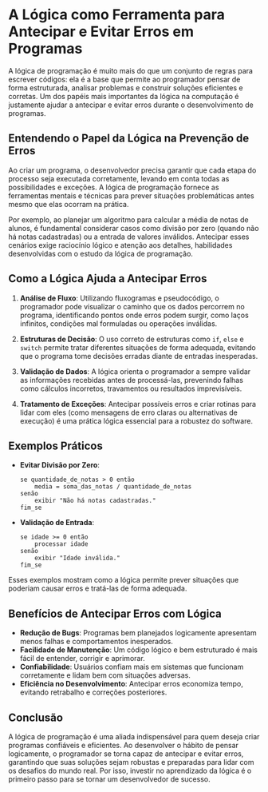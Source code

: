 
# A Lógica como Ferramenta para Antecipar e Evitar Erros em Programas

A lógica de programação é muito mais do que um conjunto de regras para escrever códigos: ela é a base que permite ao programador pensar de forma estruturada, analisar problemas e construir soluções eficientes e corretas. Um dos papéis mais importantes da lógica na computação é justamente ajudar a antecipar e evitar erros durante o desenvolvimento de programas.

## Entendendo o Papel da Lógica na Prevenção de Erros

Ao criar um programa, o desenvolvedor precisa garantir que cada etapa do processo seja executada corretamente, levando em conta todas as possibilidades e exceções. A lógica de programação fornece as ferramentas mentais e técnicas para prever situações problemáticas antes mesmo que elas ocorram na prática.

Por exemplo, ao planejar um algoritmo para calcular a média de notas de alunos, é fundamental considerar casos como divisão por zero (quando não há notas cadastradas) ou a entrada de valores inválidos. Antecipar esses cenários exige raciocínio lógico e atenção aos detalhes, habilidades desenvolvidas com o estudo da lógica de programação.

## Como a Lógica Ajuda a Antecipar Erros

1. **Análise de Fluxo**: Utilizando fluxogramas e pseudocódigo, o programador pode visualizar o caminho que os dados percorrem no programa, identificando pontos onde erros podem surgir, como laços infinitos, condições mal formuladas ou operações inválidas.

2. **Estruturas de Decisão**: O uso correto de estruturas como `if`, `else` e `switch` permite tratar diferentes situações de forma adequada, evitando que o programa tome decisões erradas diante de entradas inesperadas.

3. **Validação de Dados**: A lógica orienta o programador a sempre validar as informações recebidas antes de processá-las, prevenindo falhas como cálculos incorretos, travamentos ou resultados imprevisíveis.

4. **Tratamento de Exceções**: Antecipar possíveis erros e criar rotinas para lidar com eles (como mensagens de erro claras ou alternativas de execução) é uma prática lógica essencial para a robustez do software.

## Exemplos Práticos

- **Evitar Divisão por Zero**:
    ```pseudocode
    se quantidade_de_notas > 0 então
        media = soma_das_notas / quantidade_de_notas
    senão
        exibir "Não há notas cadastradas."
    fim_se
    ```

- **Validação de Entrada**:
    ```pseudocode
    se idade >= 0 então
        processar idade
    senão
        exibir "Idade inválida."
    fim_se
    ```

Esses exemplos mostram como a lógica permite prever situações que poderiam causar erros e tratá-las de forma adequada.

## Benefícios de Antecipar Erros com Lógica

- **Redução de Bugs**: Programas bem planejados logicamente apresentam menos falhas e comportamentos inesperados.
- **Facilidade de Manutenção**: Um código lógico e bem estruturado é mais fácil de entender, corrigir e aprimorar.
- **Confiabilidade**: Usuários confiam mais em sistemas que funcionam corretamente e lidam bem com situações adversas.
- **Eficiência no Desenvolvimento**: Antecipar erros economiza tempo, evitando retrabalho e correções posteriores.

## Conclusão

A lógica de programação é uma aliada indispensável para quem deseja criar programas confiáveis e eficientes. Ao desenvolver o hábito de pensar logicamente, o programador se torna capaz de antecipar e evitar erros, garantindo que suas soluções sejam robustas e preparadas para lidar com os desafios do mundo real. Por isso, investir no aprendizado da lógica é o primeiro passo para se tornar um desenvolvedor de sucesso.
```
